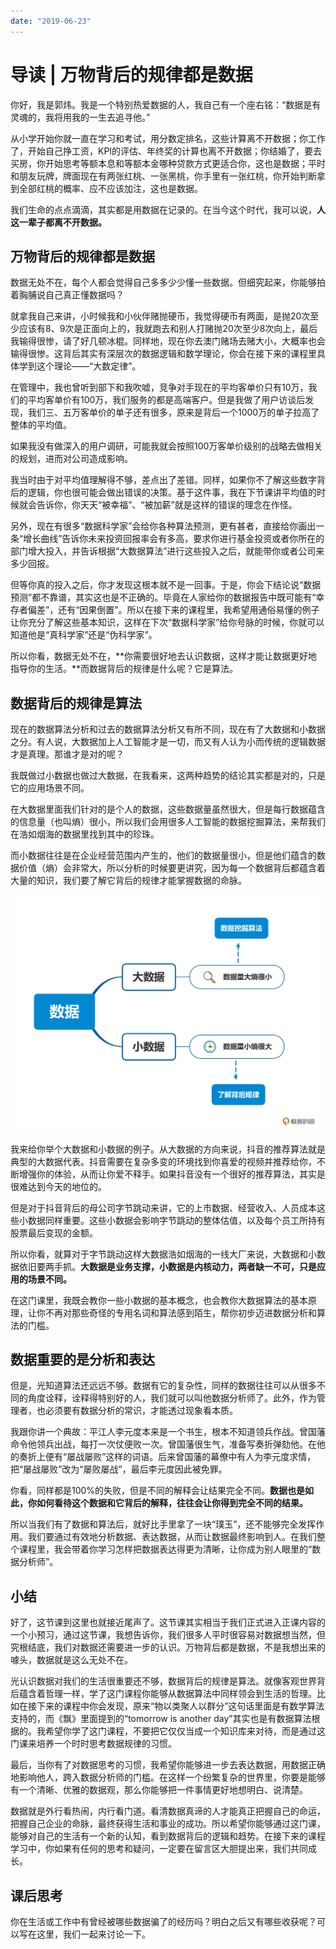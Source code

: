 ```yaml
---
date: "2019-06-23"
---  
```

      
# 导读 | 万物背后的规律都是数据
你好，我是郭炜。我是一个特别热爱数据的人，我自己有一个座右铭：“数据是有灵魂的，我将用我的一生去追寻他。”

从小学开始你就一直在学习和考试，用分数定排名，这些计算离不开数据；你工作了，开始自己挣工资，KPI的评估、年终奖的计算也离不开数据；你结婚了，要去买房，你开始思考等额本息和等额本金哪种贷款方式更适合你，这也是数据；平时和朋友玩牌，牌面现在有两张红桃、一张黑桃，你手里有一张红桃，你开始判断拿到全部红桃的概率、应不应该加注，这也是数据。

我们生命的点点滴滴，其实都是用数据在记录的。在当今这个时代，我可以说，**人这一辈子都离不开数据。**

## 万物背后的规律都是数据

数据无处不在，每个人都会觉得自己多多少少懂一些数据。但细究起来，你能够拍着胸脯说自己真正懂数据吗？

就拿我自己来讲，小时候我和小伙伴赌抛硬币，我觉得硬币有两面，是抛20次至少应该有8、9次是正面向上的，我就跑去和别人打赌抛20次至少8次向上，最后我输得很惨，请了好几顿冰棍。同样地，现在你去澳门赌场去赌大小，大概率也会输得很惨。这背后其实有深层次的数据逻辑和数学理论，你会在接下来的课程里具体学到这个理论——“大数定律”。

在管理中，我也曾听到部下和我吹嘘，竞争对手现在的平均客单价只有10万，我们的平均客单价有100万，我们服务的都是高端客户。但是我做了用户访谈后发现，我们三、五万客单价的单子还有很多，原来是背后一个1000万的单子拉高了整体的平均值。

<!-- [[[read_end]]] -->

如果我没有做深入的用户调研，可能我就会按照100万客单价级别的战略去做相关的规划，进而对公司造成影响。

我当时由于对平均值理解得不够，差点出了差错。同样，如果你不了解这些数字背后的逻辑，你也很可能会做出错误的决策。基于这件事，我在下节课讲平均值的时候就会告诉你，你天天“被幸福”、“被加薪”就是这样的错误的理念在作怪。

另外，现在有很多“数据科学家”会给你各种算法预测，更有甚者，直接给你画出一条“增长曲线”告诉你未来投资回报率会有多高，要求你进行基金投资或者你所在的部门增大投入，并告诉根据“大数据算法”进行这些投入之后，就能带你或者公司来多少回报。

但等你真的投入之后，你才发现这根本就不是一回事。于是，你会下结论说“数据预测”都不靠谱，其实这也是不正确的。毕竟在人家给你的数据报告中既可能有“幸存者偏差”，还有“因果倒置”。所以在接下来的课程里，我希望用通俗易懂的例子让你充分了解这些基本知识，这样在下次“数据科学家”给你号脉的时候，你就可以知道他是“真科学家”还是“伪科学家”。

所以你看，数据无处不在，**你需要很好地去认识数据，这样才能让数据更好地指导你的生活。**而数据背后的规律是什么呢？它是算法。

## 数据背后的规律是算法

现在的数据算法分析和过去的数据算法分析又有所不同，现在有了大数据和小数据之分。有人说，大数据加上人工智能才是一切，而又有人认为小而传统的逻辑数据才是真理。那谁才是对的呢？

我既做过小数据也做过大数据，在我看来，这两种趋势的结论其实都是对的，只是它的应用场景不同。

在大数据里面我们针对的是个人的数据，这些数据量虽然很大，但是每行数据蕴含的信息量（也叫熵）很小，所以我们会用很多人工智能的数据挖掘算法，来帮我们在浩如烟海的数据里找到其中的珍珠。

而小数据往往是在企业经营范围内产生的，他们的数据量很小，但是他们蕴含的数据价值（熵）会非常大，所以分析的时候要更讲究，因为每一个数据背后都蕴含着大量的知识，我们要了解它背后的规律才能掌握数据的命脉。

![](./httpsstatic001geekbangorgresourceimagee776e74b89308cf09e2c4cd74648236afa76.jpg)

我来给你举个大数据和小数据的例子。从大数据的方向来说，抖音的推荐算法就是典型的大数据代表。抖音需要在复杂多变的环境找到你喜爱的视频并推荐给你，不断增强你的体验，从而让你爱不释手。如果抖音没有一个很好的推荐算法，其实是很难达到今天的地位的。

但是对于抖音背后的母公司字节跳动来讲，它的上市数据、经营收入、人员成本这些小数据同样重要。这些小数据会影响字节跳动的整体估值，以及每个员工所持有股票最后变现的金额。

所以你看，就算对于字节跳动这样大数据浩如烟海的一线大厂来说，大数据和小数据依旧要两手抓。**大数据是业务支撑，小数据是内核动力，两者缺一不可，只是应用的场景不同。**

在这门课里，我既会教你一些小数据的基本概念，也会教你大数据算法的基本原理，让你不再对那些奇怪的专用名词和算法感到陌生，帮你初步迈进数据分析和算法的门槛。

## 数据重要的是分析和表达

但是，光知道算法还远远不够。数据有它的复杂性，同样的数据往往可以从很多不同的角度诠释，诠释得特别好的人，我们就可以叫他数据分析师了。此外，作为管理者，也必须要有数据分析的常识，才能透过现象看本质。

我跟你讲一个典故：平江人李元度本来是一个书生，根本不知道领兵作战。曾国藩命令他领兵出战，每打一次仗便败一次。曾国藩很生气，准备写奏折弹劾他。在他的奏折上便有“屡战屡败”这样的词语。后来曾国藩的幕僚中有人为李元度求情，把“屡战屡败”改为“屡败屡战”，最后李元度因此被免罪。

你看，同样都是100\%的失败，但是不同的解释会让结果完全不同。**数据也是如此，你如何看待这个数据和它背后的解释，往往会让你得到完全不同的结果。**

所以当我们有了数据和算法后，就好比手里拿了一块“璞玉”，还不能够完全发挥作用。我们要通过有效地分析数据、表达数据，从而让数据最终影响到人。在我们整个课程里，我会带着你学习怎样把数据表达得更为清晰，让你成为别人眼里的“数据分析师”。

## 小结

好了，这节课到这里也就接近尾声了。这节课其实相当于我们正式进入正课内容的一个小预习，通过这节课，我想告诉你，我们很多人平时很容易对数据想当然，但究根结底，我们对数据还需要进一步的认识。万物背后都是数据，不是我想出来的噱头，数据就是这么无处不在。

光认识数据对我们的生活很重要还不够，数据背后的规律是算法。就像客观世界背后蕴含着哲理一样，学了这门课程你能够从数据算法中同样领会到生活的哲理。比如在接下来的课程中你会发现，原来“物以类聚人以群分”这句话里面是有数学算法支持的，而《飘》里面提到的“tomorrow is another day”其实也是有数据算法根据的。我希望你学了这门课程，不要把它仅仅当成一个知识库来对待，而是通过这门课来培养一个时时思考数据规律的习惯。

最后，当你有了对数据思考的习惯，我希望你能够进一步去表达数据，用数据正确地影响他人，跨入数据分析师的门槛。在这样一个纷繁复杂的世界里，你要是能够有一个清晰、优雅的数据观，那么你能够把一件事情更好地想明白、说清楚。

数据就是外行看热闹，内行看门道。看清数据真谛的人才能真正把握自己的命运，把握自己企业的命脉，最终获得生活和事业的成功。所以希望你能够通过这门课，能够对自己的生活有一个新的认知，看到数据背后的逻辑和趋势。在接下来的课程学习中，你如果有任何的思考和疑问，一定要在留言区大胆提出来，我们共同成长。

## 课后思考

你在生活或工作中有曾经被哪些数据骗了的经历吗？明白之后又有哪些收获呢？可以写在这里，我们一起来讨论一下。